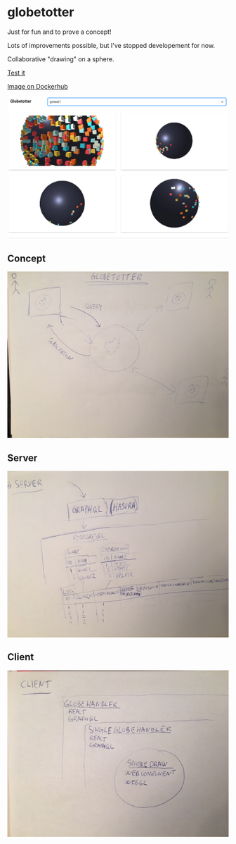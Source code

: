 # globetotter

Just for fun and to prove a concept! 

Lots of improvements possible, but I've stopped developement for now.

Collaborative "drawing" on a sphere.

[Test it](https://globetotter.vatnar.no)

[Image on Dockerhub](https://hub.docker.com/r/gunstein/globetotter)

![Screenshot](https://raw.githubusercontent.com/gunstein/globetotter/master/Screenshot.png)

## Concept

![Concept figure](https://raw.githubusercontent.com/gunstein/globetotter/master/readme_figures/concept.jpg)

## Server

![Server figure](https://raw.githubusercontent.com/gunstein/globetotter/master/readme_figures/server.jpg)

## Client

![Client figure](https://raw.githubusercontent.com/gunstein/globetotter/master/readme_figures/client.jpg)
